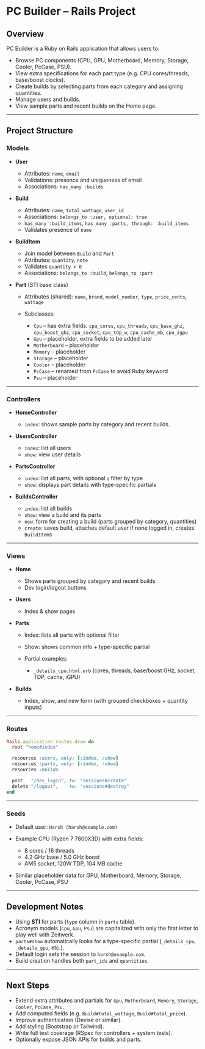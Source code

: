 # PC Builder – Rails Project

## Overview

PC Builder is a Ruby on Rails application that allows users to:

* Browse PC components (CPU, GPU, Motherboard, Memory, Storage, Cooler, PcCase, PSU).
* View extra specifications for each part type (e.g. CPU cores/threads, base/boost clocks).
* Create builds by selecting parts from each category and assigning quantities.
* Manage users and builds.
* View sample parts and recent builds on the Home page.

---

## Project Structure

### Models

* **User**

  * Attributes: `name`, `email`
  * Validations: presence and uniqueness of email
  * Associations: `has_many :builds`

* **Build**

  * Attributes: `name`, `total_wattage`, `user_id`
  * Associations: `belongs_to :user, optional: true`
  * `has_many :build_items`, `has_many :parts, through: :build_items`
  * Validates presence of `name`

* **BuildItem**

  * Join model between `Build` and `Part`
  * Attributes: `quantity`, `note`
  * Validates `quantity > 0`
  * Associations: `belongs_to :build`, `belongs_to :part`

* **Part** (STI base class)

  * Attributes (shared): `name`, `brand`, `model_number`, `type`, `price_cents`, `wattage`
  * Subclasses:

    * `Cpu` – has extra fields: `cpu_cores`, `cpu_threads`, `cpu_base_ghz`, `cpu_boost_ghz`, `cpu_socket`, `cpu_tdp_w`, `cpu_cache_mb`, `cpu_igpu`
    * `Gpu` – placeholder, extra fields to be added later
    * `Motherboard` – placeholder
    * `Memory` – placeholder
    * `Storage` – placeholder
    * `Cooler` – placeholder
    * `PcCase` – renamed from `PcCase` to avoid Ruby keyword
    * `Psu` – placeholder

---

### Controllers

* **HomeController**

  * `index`: shows sample parts by category and recent builds.

* **UsersController**

  * `index`: list all users
  * `show`: view user details

* **PartsController**

  * `index`: list all parts, with optional `q` filter by type
  * `show`: displays part details with type-specific partials

* **BuildsController**

  * `index`: list all builds
  * `show`: view a build and its parts
  * `new`: form for creating a build (parts grouped by category, quantities)
  * `create`: saves build, attaches default user if none logged in, creates `BuildItem`s

---

### Views

* **Home**

  * Shows parts grouped by category and recent builds
  * Dev login/logout buttons

* **Users**

  * Index & show pages

* **Parts**

  * Index: lists all parts with optional filter
  * Show: shows common info + type-specific partial
  * Partial examples:

    * `_details_cpu.html.erb` (cores, threads, base/boost GHz, socket, TDP, cache, iGPU)

* **Builds**

  * Index, show, and new form (with grouped checkboxes + quantity inputs)

---

### Routes

```ruby
Rails.application.routes.draw do
  root "home#index"

  resources :users, only: [:index, :show]
  resources :parts, only: [:index, :show]
  resources :builds

  post   "/dev_login", to: "sessions#create"
  delete "/logout",    to: "sessions#destroy"
end
```

---

### Seeds

* Default user: `Harsh (harsh@example.com)`
* Example CPU (Ryzen 7 7800X3D) with extra fields:

  * 8 cores / 16 threads
  * 4.2 GHz base / 5.0 GHz boost
  * AM5 socket, 120W TDP, 104 MB cache
* Similar placeholder data for GPU, Motherboard, Memory, Storage, Cooler, PcCase, PSU

---

## Development Notes

* Using **STI** for parts (`type` column in `parts` table).
* Acronym models (`Cpu`, `Gpu`, `Psu`) are capitalized with only the first letter to play well with Zeitwerk.
* `parts#show` automatically looks for a type-specific partial (`_details_cpu`, `_details_gpu`, etc.).
* Default login sets the session to `harsh@example.com`.
* Build creation handles both `part_ids` and `quantities`.

---

## Next Steps

* Extend extra attributes and partials for `Gpu`, `Motherboard`, `Memory`, `Storage`, `Cooler`, `PcCase`, `Psu`.
* Add computed fields (e.g. `Build#total_wattage`, `Build#total_price`).
* Improve authentication (Devise or similar).
* Add styling (Bootstrap or Tailwind).
* Write full test coverage (RSpec for controllers + system tests).
* Optionally expose JSON APIs for builds and parts.